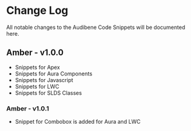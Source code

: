 # Change Log
All notable changes to the Audibene Code Snippets will be documented here.

## Amber - v1.0.0
- Snippets for Apex
- Snippets for Aura Components
- Snippets for Javascript
- Snippets for LWC
- Snippets for SLDS Classes 

### Amber - v1.0.1 
- Snippet for Combobox is added for Aura and LWC 